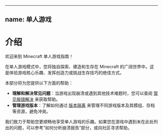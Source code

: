 
---
name: 单人游戏
---

# 介绍

欢迎来到 Minecraft 单人游戏指南！

在单人游戏模式中，您将独自探索、建造和生存在 Minecraft 的广阔世界中。这是体验游戏核心乐趣、发挥创造力或挑战生存技巧的绝佳方式。

本部分将为您提供以下方面的帮助：

* **理解和解决常见问题**：当游戏出现崩溃或遇到其他技术难题时，您可以查阅 [常见报错解决](./CrashResolve.md) 来获取帮助。
* **管理游戏版本**：了解如何通过 [版本隔离](./VerIsolation.md) 来管理不同游戏版本及其模组、存档等资源，避免冲突。

我们致力于帮助您更顺畅地享受单人游戏的乐趣。如果您在游戏中遇到未在此处列出的问题，可以参考“如何分析崩溃报告”部分，或向社区寻求帮助。
